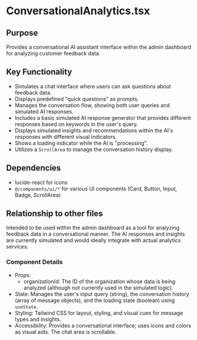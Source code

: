 # ConversationalAnalytics.tsx

## Purpose
Provides a conversational AI assistant interface within the admin dashboard for analyzing customer feedback data.

## Key Functionality
- Simulates a chat interface where users can ask questions about feedback data.
- Displays predefined "quick questions" as prompts.
- Manages the conversation flow, showing both user queries and simulated AI responses.
- Includes a basic simulated AI response generator that provides different responses based on keywords in the user's query.
- Displays simulated insights and recommendations within the AI's responses with different visual indicators.
- Shows a loading indicator while the AI is "processing".
- Utilizes a `ScrollArea` to manage the conversation history display.

## Dependencies
- lucide-react for icons
- `@/components/ui/*` for various UI components (Card, Button, Input, Badge, ScrollArea)

## Relationship to other files
Intended to be used within the admin dashboard as a tool for analyzing feedback data in a conversational manner. The AI responses and insights are currently simulated and would ideally integrate with actual analytics services.

### Component Details
- Props:
  - organizationId: The ID of the organization whose data is being analyzed (although not currently used in the simulated logic).
- State: Manages the user's input query (string), the conversation history (array of message objects), and the loading state (boolean) using `useState`.
- Styling: Tailwind CSS for layout, styling, and visual cues for message types and insights.
- Accessibility: Provides a conversational interface; uses icons and colors as visual aids. The chat area is scrollable.